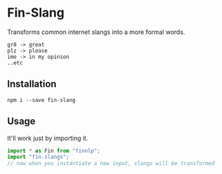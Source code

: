 # Fin-Slang
Transforms common internet slangs into a more formal words.

```
gr8 -> great
plz -> please
imo -> in my opinion
..etc
```


## Installation

```
npm i --save fin-slang
```

## Usage

It'll work just by importing it.

```javascript
import * as Fin from "finnlp";
import "fin-slangs";
// now when you instantiate a new input, slangs will be transformed
```
